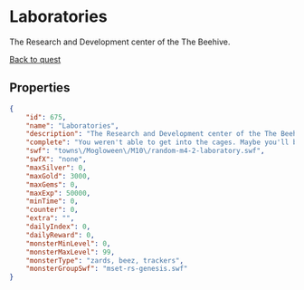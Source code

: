 # Laboratories

The Research and Development center of the The Beehive.

[Back to quest](../quests.md)

## Properties

```json
{
    "id": 675,
    "name": "Laboratories",
    "description": "The Research and Development center of the The Beehive.",
    "complete": "You weren't able to get into the cages. Maybe you'll be able to find a key in Sneevil Resources.",
    "swf": "towns\/Mogloween\/M10\/random-m4-2-laboratory.swf",
    "swfX": "none",
    "maxSilver": 0,
    "maxGold": 3000,
    "maxGems": 0,
    "maxExp": 50000,
    "minTime": 0,
    "counter": 0,
    "extra": "",
    "dailyIndex": 0,
    "dailyReward": 0,
    "monsterMinLevel": 0,
    "monsterMaxLevel": 99,
    "monsterType": "zards, beez, trackers",
    "monsterGroupSwf": "mset-rs-genesis.swf"
}
```

